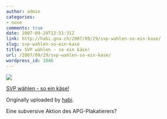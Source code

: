```yaml
---
author: admin
categories:
- none
comments: true
date: 2007-09-29T12:51:31Z
link: http://habi.gna.ch/2007/09/29/svp-wahlen-so-ein-kase/
slug: svp-wahlen-so-ein-kase
title: SVP wählen - so ein käse!
url: /2007/09/29/svp-wahlen-so-ein-kase/
wordpress_id: 1046
---
```


[![](http://farm2.static.flickr.com/1345/1458356298_a11697ec9f_m.jpg)](http://www.flickr.com/photos/habi/1458356298/)
   

 
  [SVP wählen - so ein käse!](http://www.flickr.com/photos/habi/1458356298/)
    

  Originally uploaded by [habi](http://www.flickr.com/people/habi/).
 



Eine subversive Aktion des APG-Plakatierers?
  

